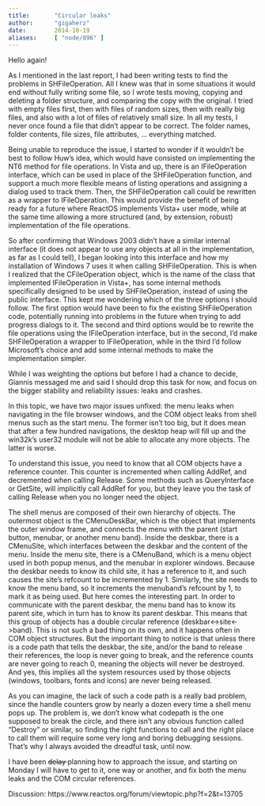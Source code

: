 ```yaml
---
title:       "Circular leaks"
author:      "gigaherz"
date:        2014-10-19
aliases:     [ "node/896" ]
---
```


<p>Hello again!</p>
<p>As I mentioned in the last report, I had been writing tests to find the problems in SHFileOperation. All I knew was that in some situations it would end without fully writing some file, so I wrote tests moving, copying and deleting a folder structure, and comparing the copy with the original. I tried with empty files first, then with files of random sizes, then with really big files, and also with a lot of files of relatively small size. In all my tests, I never once found a file that didn’t appear to be correct. The folder names, folder contents, file sizes, file attributes, … everything matched.</p>
<p>Being unable to reproduce the issue, I started to wonder if it wouldn’t be best to follow Huw’s idea, which would have consisted on implementing the NT6 method for file operations. In Vista and up, there is an IFileOperation interface, which can be used in place of the SHFileOperation function, and support a much more flexible means of listing operations and assigning a dialog used to track them. Then, the SHFileOperation call could be rewritten as a wrapper to IFileOperation. This would provide the benefit of being ready for a future where ReactOS implements Vista+ user mode, while at the same time allowing a more structured (and, by extension, robust) implementation of the file operations.</p>
<p>So after confirming that Windows 2003 didn’t have a similar internal interface (it does not appear to use any objects at all in the implementation, as far as I could tell), I began looking into this interface and how my installation of Windows 7 uses it when calling SHFileOperation. This is when I realized that the CFileOperation object, which is the name of the class that implemented IFileOperation in Vista+, has some internal methods specifically designed to be used by SHFileOperation, instead of using the public interface. This kept me wondering which of the three options I should follow. The first option would have been to fix the existing SHFileOperation code, potentially running into problems in the future when trying to add progress dialogs to it. The second and third options would be to rewrite the file operations using the IFileOperation interface, but in the second, I’d make SHFileOperation a wrapper to IFileOperation, while in the third I’d follow Microsoft’s choice and add some internal methods to make the implementation simpler.</p>
<p>While I was weighting the options but before I had a chance to decide, Giannis messaged me and said I should drop this task for now, and focus on the bigger stability and reliability issues: leaks and crashes.</p>
<p>In this topic, we have two major issues unfixed: the menu leaks when navigating in the file browser windows, and the COM object leaks from shell menus such as the start menu. The former isn’t too big, but it does mean that after a few hundred navigations, the desktop heap will fill up and the win32k’s user32 module will not be able to allocate any more objects. The latter is worse.</p>
<p>To understand this issue, you need to know that all COM objects have a reference counter. This counter is incremented when calling AddRef, and decremented when calling Release. Some methods such as QueryInterface or GetSite, will implicitly call AddRef for you, but they leave you the task of calling Release when you no longer need the object.</p>
<p>The shell menus are composed of their own hierarchy of objects. The outermost object is the CMenuDeskBar, which is the object that implements the outer window frame, and connects the menu with the parent (start button, menubar, or another menu band). Inside the deskbar, there is a CMenuSite, which interfaces between the deskbar and the content of the menu. Inside the menu site, there is a CMenuBand, which is a menu object used in both popup menus, and the menubar in explorer windows. Because the deskbar needs to know its child site, it has a reference to it, and such causes the site’s refcount to be incremented by 1. Similarly, the site needs to know the menu band, so it increments the menuband’s refcount by 1, to mark it as being used. But here comes the interesting part. In order to communicate with the parent deskbar, the menu band has to know its parent site, which in turn has to know its parent deskbar. This means that this group of objects has a double circular reference (deskbar&lt;-&gt;site&lt;-&gt;band). This is not such a bad thing on its own, and it happens often in COM object structures. But the important thing to notice is that unless there is a code path that tells the deskbar, the site, and/or the band to release their references, the loop is never going to break, and the reference counts are never going to reach 0, meaning the objects will never be destroyed. And yes, this implies all the system resources used by those objects (windows, toolbars, fonts and icons) are never being released.</p>
<p>As you can imagine, the lack of such a code path is a really bad problem, since the handle counters grow by nearly a dozen every time a shell menu pops up. The problem is, we don’t know what codepath is the one supposed to break the circle, and there isn’t any obvious function called “Destroy” or similar, so finding the right functions to call and the right place to call them will require some very long and boring debugging sessions. That’s why I always avoided the dreadful task, until now.</p>
<p>I have been <strike>delay </strike>planning how to approach the issue, and starting on Monday I will have to get to it, one way or another, and fix both the menu leaks and the COM circular references.</p>
<p>Discussion: https://www.reactos.org/forum/viewtopic.php?f=2&amp;t=13705</p>

